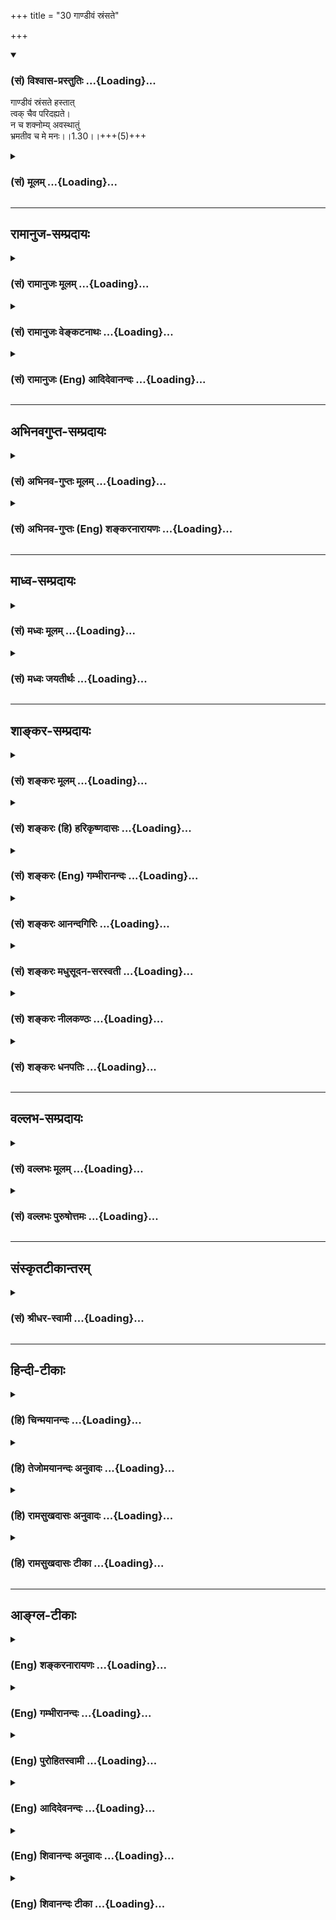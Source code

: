 +++
title = "30 गाण्डीवं स्रंसते"

+++
<div class="js_include" newlevelforh1="3" title="(सं) विश्वास-प्रस्तुतिः" unfilled url="/purANam/mahAbhAratam/06-bhIShma-parva/02-bhagavad-gItA-parva/saMskRtam/vishvAsa-prastutiH/01_arjuna-viShAda-yogaH/30_gANDIvaM_sraMsate.md">
<details open><summary><h3>(सं) विश्वास-प्रस्तुतिः ...{Loading}...</h3></summary>

गाण्डीवं स्रंसते हस्तात्  
त्वक् चैव परिदह्यते।  
न च शक्नोम्य् अवस्थातुं  
भ्रमतीव च मे मनः।।1.30।।+++(5)+++
</details>
</div>
<div class="js_include collapsed" newlevelforh1="3" title="(सं) मूलम्" unfilled url="/purANam/mahAbhAratam/06-bhIShma-parva/02-bhagavad-gItA-parva/saMskRtam/mUlam/01_arjuna-viShAda-yogaH/30_gANDIvaM_sraMsate.md">
<details><summary><h3>(सं) मूलम् ...{Loading}...</h3></summary>

गाण्डीवं स्रंसते हस्तात्त्वक्चैव परिदह्यते।  
न च शक्नोम्यवस्थातुं भ्रमतीव च मे मनः।।1.30।।
</details>
</div>


_________________
## रामानुज-सम्प्रदायः
<div class="js_include collapsed" newlevelforh1="3" title="(सं) रामानुजः मूलम्" unfilled url="/purANam/mahAbhAratam/06-bhIShma-parva/02-bhagavad-gItA-parva/saMskRtam/rAmAnujaH/mUlam/01_arjuna-viShAda-yogaH/30_gANDIvaM_sraMsate.md">
<details><summary><h3>(सं) रामानुजः मूलम् ...{Loading}...</h3></summary>

।।1.30।। अर्जुन उवाच संजय उवाच स तु पार्थो महामनाः परमकारुणिको
दीर्घबन्धुः परमधार्मिकः सभ्रातृको भवद्भिः अतिघोरैः मारणैः जतुगृहादिभिः
असकृद् वञ्चितः अपि परमपुरुषसहायः अपि हनिष्यमाणान् भवदीयान् विलोक्य
बन्धुस्नेहेन परमया च कृपया धर्माधर्मभयेन च अतिमात्रस्विन्नसर्वगात्रः
सर्वथा अहं न योत्स्यामि इति उक्त्वा बन्धुविश्लेषजनितशोकसंविग्नमानसः सशरं
चापं विसृज्य रथोपस्थे उपाविशत्।  

</details>
</div>
<div class="js_include collapsed" newlevelforh1="3" title="(सं) रामानुजः वेङ्कटनाथः" unfilled url="/purANam/mahAbhAratam/06-bhIShma-parva/02-bhagavad-gItA-parva/saMskRtam/rAmAnujaH/venkaTanAthaH/01_arjuna-viShAda-yogaH/30_gANDIvaM_sraMsate.md">
<details><summary><h3>(सं) रामानुजः वेङ्कटनाथः ...{Loading}...</h3></summary>

।। 1.30।। अथाध्यायशेषस्य सङ्कलितार्थमाह स त्विति। तुशब्देन
पूर्वोक्तप्रकाराद्दुर्योधनात् वक्ष्यमाणप्रकारविशिष्टस्य पार्थस्य विशेषंस
कौन्तेयः इत्यनेनाभिप्रेतं द्योतयति।
बन्धुव्यपदेशमात्रयोग्यशत्रुवधानिच्छया विजयादिकं त्रैलोक्यराज्यावधिकमपि
तृणाय मन्यत इतिमहामना इत्युक्तम्। न काङ्क्षे विजयम् 1।31 इत्यादिकं हि
वदति। शत्रूणामप्यसौ दुःखं न सहत इतिपरमकारुणिकत्वोक्तिःकृपया परयाऽऽविष्टः
इति ह्युक्तम्। पितॄनथ पितामहान्आचार्याः पितरः पुत्राः 1।34
इत्याद्युक्तस्नेहविषयप्राचुर्यंदीर्घबन्धुशब्देनोक्तम् यद्वा बन्धुना
महापकारे कृतेऽपि स्वयं न शिथिलबन्धो भवतीति भावः। सर्वान्बन्धून्स्वजनं हि
1।37 इत्यादिकमिह भाव्यम्। आततायिपक्षस्थानामप्याचार्यादीनां
अहन्तव्यत्वानुसन्धानात् कुलक्षयादिजनिताधर्मपारम्पर्यदर्शनाच्चपरमधार्मिक
इत्युक्तिः। आततायिवधानुज्ञानमाचार्यादिव्यतिरिक्तविषयम् इत्यर्जुनस्य
भावः। सभ्रातृक इति नायमेक एवैवंविधः किन्तु सर्वेऽपि पाण्डवा इति भावः।
एतेनअस्मान्नःवयम्अस्माभिः इत्यादिभिरुक्तं संगृहीतम्। यद्वा न केवलं
स्वापकारमात्रानादरादेष बन्धुवधादिकमुपेक्षते अपितु
आसन्नतराचार्यादिस्थानीयबहुमतिस्नेहदयादिविषयधर्मराजद्रौपद्याद्यपकारेऽपीति
भावः। आचार्यादिवधदोषो भ्रातॄणामपि मा भूदित्यर्जुनाभिप्रायः।
हन्तव्यत्वसूचनायघ्नतोऽपि 1।35 इत्युक्तम्। तद्विवृणोति
भवद्भिरित्यादिना। जतुगृहदाहादिभिरित्यादिना आततायिशब्दोऽपि
व्याख्यातः। अग्निदो गरदश्चैव शस्त्रपाणिर्धनापहः। क्षेत्रदारहरश्चैव षडेते
ह्याततायिनः।। मनुः 8।350.क्षे.23आततायिनमायान्तं हन्यादेवाविचारयन्।
नाततायिवधे दोषो हन्तुर्भवति कश्चन मनुः8।351 इति हि स्मरन्ति।
आदिशब्देनासकृच्छब्देन चाततायित्वहेतवः प्रत्येकं बहुशः कृताः न
चेदानीमप्युपरतमिति दर्शितम्। अनुपरतिश्चघ्नतोऽपि 1।1।14 इति
वर्तमाननिर्देशेन सूचिता। भवद्भिरित्यनेन धृतराष्ट्रमपिमुह्यन्तमनुमुह्यामि
दुर्योधनममर्षणम् म.भा.1।1।145 इति पुत्रस्नेहवशादनुमन्तारं तत्तुल्यं
व्यपदिशति। एवं च दुर्योधनादीनां सर्वेषामप्यतिलोभोपहतचेतस्त्वादिना महामना
इत्युक्तविपरीतत्वमुक्तं भवति। शकुनिकर्णादिसहायानां धार्तराष्ट्रादीनां
हनिष्यमाणानामपि हतत्वनिश्चयेन शोकोत्पत्त्यर्थमुक्तंपरमपुरुषेति।
परमपुरुषः सहायो यस्येति विग्रहः परमपुरुषस्य सहायो निमित्तमात्रमिति वा।
वक्ष्यति हि मयैवैते निहताः पूर्वमेव निमित्तमात्रं भव सव्यसाचिन् 11।33
इति अर्जुनश्च पूर्वं महाबलसहस्रेभ्योऽपि निरायुधस्य परमपुरुषस्य
सन्निधिमात्रमेव विजयहेतुतया निश्चित्य तमेव वव्रे।
स्नेहाद्यस्थानत्वसूचनायभवदीयान्विलोक्येत्युक्तम्। बन्धुस्नेहेनेत्यादि न
ह्यसौ दुर्योधनवत् बन्धुद्वेषनृशंसत्वप्रतिभटभयादिना विषण्णः नापि परेषां
गुणान्निवर्तते न च परमपुरुषसचिवस्य स्वस्य दौर्बल्यादिति भावः। सीदन्ति
1।28 इत्यादेःमनः 1।30 इत्यन्तस्यार्थः  
अतिमात्रेत्यादिना संगृहीतः। सखीन् वयस्यान्। सुहृदः वयोविशेषानपेक्षया
हितैषिणः। सेनयोरुभयोरपि एकै स्यां सेनायामेते सर्वे प्रायशो विद्यन्त इति
भावः। समीक्ष्य शास्त्रलोकयात्रायुक्तमवलोक्येत्यर्थः। सर्वान्बन्धून् न
ह्यत्रानागतः कश्चिद्बन्धुरवशिष्यत इति भावः।  
  
  
  
  

</details>
</div>
<div class="js_include collapsed" newlevelforh1="3" title="(सं) रामानुजः (Eng) आदिदेवानन्दः" unfilled url="/purANam/mahAbhAratam/06-bhIShma-parva/02-bhagavad-gItA-parva/saMskRtam/rAmAnujaH/english/AdidevAnandaH/01_arjuna-viShAda-yogaH/30_gANDIvaM_sraMsate.md">
<details><summary><h3>(सं) रामानुजः (Eng) आदिदेवानन्दः ...{Loading}...</h3></summary>

1.26 - 1.47 Arjuna said - Sanjaya said Sanjaya continued: The
high-minded Arjuna, extremely kind, deeply friendly, and supremely
righteous, having brothers like himself, though repeatedly deceived by
the treacherous attempts of your people like burning in the lac-house
etc., and therefore fit to be killed by him with the help of the Supreme
Person, nevertheless said, 'I will not fight.' He felt weak, overcome as
he was by his love and extreme compassion for his relatives. He was also
filled with fear, not knowing what was righteous and what unrighteous.
His mind was tortured by grief, because of the thought of future
separation from his relations. So he threw away his bow and arrow and
sat on the chariot as if to fast to death.

</details>
</div>


_________________
## अभिनवगुप्त-सम्प्रदायः
<div class="js_include collapsed" newlevelforh1="3" title="(सं) अभिनव-गुप्तः मूलम्" unfilled url="/purANam/mahAbhAratam/06-bhIShma-parva/02-bhagavad-gItA-parva/saMskRtam/abhinava-guptaH/mUlam/01_arjuna-viShAda-yogaH/30_gANDIvaM_sraMsate.md">
<details><summary><h3>(सं) अभिनव-गुप्तः मूलम् ...{Loading}...</h3></summary>

।।1.30 1.34।। न च श्रेयोऽनुपश्यामीत्यादि। अमी आचार्यदयः इति विशेषबुद्ध्या
+++(N शेषबुद्ध्या)+++ बुद्धौ आरोप्यमाणाः वधकर्मतया अवश्यं पापदायिनः। तथा
भोगसुखादिदृष्टार्थमेतद्युद्धं क्रियते इति बुद्ध्या क्रियमाणं युद्धे +++(S
युद्धेषु वध्य K युद्धेष्ववध्य )+++ वध्यहननादि तदवश्यं पातककारि इति
पूर्वपक्षाभिप्रायः। अत एव स्वधर्ममात्रतयैव कर्माणि अनुतिष्ठ न
विशेषधियेति उत्तरं दास्यते।  

</details>
</div>
<div class="js_include collapsed" newlevelforh1="3" title="(सं) अभिनव-गुप्तः (Eng) शङ्करनारायणः" unfilled url="/purANam/mahAbhAratam/06-bhIShma-parva/02-bhagavad-gItA-parva/saMskRtam/abhinava-guptaH/english/shankaranArAyaNaH/01_arjuna-viShAda-yogaH/30_gANDIvaM_sraMsate.md">
<details><summary><h3>(सं) अभिनव-गुप्तः (Eng) शङ्करनारायणः ...{Loading}...</h3></summary>

1.30 – 1.34 Na ca sreyah, etc., upto mahikrte. Those who are wrongly
conceived as object of slaying, with the individualizing idea that
'these are my teachers etc.'8 would necessarily generate sin. Similarly,
the act of slaying even of those deserving to be slain in the battle-if
undertaken with the idea that 'This battle is to be fought for the
apparent results like pleasures, happiness etc.'- then it generates sin
necessarily. This idea lurks in the objection \[of Arjuna\]. That is why
a reply is going to be given \[by Bhagavat\] as 'You must undertake
actions simply as your own duty, and not with an individualizing idea'.

</details>
</div>


_________________
## माध्व-सम्प्रदायः
<div class="js_include collapsed" newlevelforh1="3" title="(सं) मध्वः मूलम्" unfilled url="/purANam/mahAbhAratam/06-bhIShma-parva/02-bhagavad-gItA-parva/saMskRtam/madhvaH/mUlam/01_arjuna-viShAda-yogaH/30_gANDIvaM_sraMsate.md">
<details><summary><h3>(सं) मध्वः मूलम् ...{Loading}...</h3></summary>

  
  
।।1.30।। Sri Madhvacharya did not comment on this sloka. The commentary
starts from 2.11.  
  

</details>
</div>
<div class="js_include collapsed" newlevelforh1="3" title="(सं) मध्वः जयतीर्थः" unfilled url="/purANam/mahAbhAratam/06-bhIShma-parva/02-bhagavad-gItA-parva/saMskRtam/madhvaH/jayatIrthaH/01_arjuna-viShAda-yogaH/30_gANDIvaM_sraMsate.md">
<details><summary><h3>(सं) मध्वः जयतीर्थः ...{Loading}...</h3></summary>

  
  
।।1.30।। Sri Jayatirtha did not comment on this sloka. The commentary
starts from 2.11.  
  

</details>
</div>


_________________
## शाङ्कर-सम्प्रदायः
<div class="js_include collapsed" newlevelforh1="3" title="(सं) शङ्करः मूलम्" unfilled url="/purANam/mahAbhAratam/06-bhIShma-parva/02-bhagavad-gItA-parva/saMskRtam/shankaraH/mUlam/01_arjuna-viShAda-yogaH/30_gANDIvaM_sraMsate.md">
<details><summary><h3>(सं) शङ्करः मूलम् ...{Loading}...</h3></summary>

1.30 Sri Sankaracharya did not comment on this sloka. The commentary
starts from 2.10.  
  

</details>
</div>
<div class="js_include collapsed" newlevelforh1="3" title="(सं) शङ्करः (हि) हरिकृष्णदासः" unfilled url="/purANam/mahAbhAratam/06-bhIShma-parva/02-bhagavad-gItA-parva/saMskRtam/shankaraH/hindI/harikRShNadAsaH/01_arjuna-viShAda-yogaH/30_gANDIvaM_sraMsate.md">
<details><summary><h3>(सं) शङ्करः (हि) हरिकृष्णदासः ...{Loading}...</h3></summary>

।।1.30।। Sri Sankaracharya did not comment on this sloka.  
  

</details>
</div>
<div class="js_include collapsed" newlevelforh1="3" title="(सं) शङ्करः (Eng) गम्भीरानन्दः" unfilled url="/purANam/mahAbhAratam/06-bhIShma-parva/02-bhagavad-gItA-parva/saMskRtam/shankaraH/english/gambhIrAnandaH/01_arjuna-viShAda-yogaH/30_gANDIvaM_sraMsate.md">
<details><summary><h3>(सं) शङ्करः (Eng) गम्भीरानन्दः ...{Loading}...</h3></summary>

1.30 Sri Sankaracharya did not comment on this sloka. The commentary
starts from 2.10.

</details>
</div>
<div class="js_include collapsed" newlevelforh1="3" title="(सं) शङ्करः आनन्दगिरिः" unfilled url="/purANam/mahAbhAratam/06-bhIShma-parva/02-bhagavad-gItA-parva/saMskRtam/shankaraH/AnandagiriH/01_arjuna-viShAda-yogaH/30_gANDIvaM_sraMsate.md">
<details><summary><h3>(सं) शङ्करः आनन्दगिरिः ...{Loading}...</h3></summary>

।।1.30।। किं चाधैर्यमपि संवृत्तमित्याह **न चेति।** मोहोऽपि
महान्भवतीत्याह **भ्रमतीवेति।** विपरीतनिमित्तप्रतीतेरपि मोहो भवतीत्याह
**निमित्तानीति।** तानि विपरीतानि निमित्तानि यानि
वामनेत्रस्फुरणादीनि।  

</details>
</div>
<div class="js_include collapsed" newlevelforh1="3" title="(सं) शङ्करः मधुसूदन-सरस्वती" unfilled url="/purANam/mahAbhAratam/06-bhIShma-parva/02-bhagavad-gItA-parva/saMskRtam/shankaraH/madhusUdana-sarasvatI/01_arjuna-viShAda-yogaH/30_gANDIvaM_sraMsate.md">
<details><summary><h3>(सं) शङ्करः मधुसूदन-सरस्वती ...{Loading}...</h3></summary>

।।1.30।। अवस्थातुं शरीरं धारयितुं च न शक्रोमीत्यनेन मूर्च्छा सूच्यते।
तत्र हेतुः मम मनो भ्रमतीवेति भ्रमणकर्तृसादृश्यं नाम मनसः
कश्चिद्विकारविशेषो मूर्च्छायाः पूर्वावस्था। चौ हेतौ। यतएवमतो नावस्थातुं
शक्नोमीत्यर्थः। पुनरप्यवस्थानासामर्थ्ये कारणमाह निमित्तानि च सूचकतया
आसन्नदुःखस्य विपरीतानि वामनेत्रस्फुरणादीनि पश्याम्यनुभवामि। अतोऽपि
नावस्थातुं शक्नोमीत्यर्थः। अहमनात्मवित्त्वेन दुःखित्वाच्छोकनिबन्धनं
क्लेशमनुभवामि त्वंतु सदानन्दरूपत्वाच्छोकासंसर्गीति कृष्णपदेन सूचितम्।
अतः स्वजनदर्शने तुल्येऽपि शोकासंसर्गित्वलक्षणाद्विशेषात्त्वं मामशोकं
कुर्विति भावः। केशवपदेन च तत्करणसामथ्र्यम्। को ब्रह्मा सृष्टिकर्ता ईशो
रूद्रः संहर्ता तौ वात्यनुकम्प्यतया गच्छतीति तद्व्युत्पत्तेः।
भक्तदुःखकर्षित्वं वा कृष्णापदेनोक्तम्।।  
  

</details>
</div>
<div class="js_include collapsed" newlevelforh1="3" title="(सं) शङ्करः नीलकण्ठः" unfilled url="/purANam/mahAbhAratam/06-bhIShma-parva/02-bhagavad-gItA-parva/saMskRtam/shankaraH/nIlakaNThaH/01_arjuna-viShAda-yogaH/30_gANDIvaM_sraMsate.md">
<details><summary><h3>(सं) शङ्करः नीलकण्ठः ...{Loading}...</h3></summary>

।। 1.30सीदन्ति निश्चेष्टानि भवन्ति। रोमहर्षो रोमाञ्चः।  
  
  

</details>
</div>
<div class="js_include collapsed" newlevelforh1="3" title="(सं) शङ्करः धनपतिः" unfilled url="/purANam/mahAbhAratam/06-bhIShma-parva/02-bhagavad-gItA-parva/saMskRtam/shankaraH/dhanapatiH/01_arjuna-viShAda-yogaH/30_gANDIvaM_sraMsate.md">
<details><summary><h3>(सं) शङ्करः धनपतिः ...{Loading}...</h3></summary>

।।1.30।। हस्ताद्गाण्डीवं स्त्रंसते पतति। स्वक्चैव परि समन्ताद्दह्यते।
धैर्याभावादवस्थातुं च न शक्नोमि। मे मनो भ्रमतीव च। मम मनो मोहं
प्राप्नोतीवेत्यर्थः।  

</details>
</div>


_________________
## वल्लभ-सम्प्रदायः
<div class="js_include collapsed" newlevelforh1="3" title="(सं) वल्लभः मूलम्" unfilled url="/purANam/mahAbhAratam/06-bhIShma-parva/02-bhagavad-gItA-parva/saMskRtam/vallabhaH/mUlam/01_arjuna-viShAda-yogaH/30_gANDIvaM_sraMsate.md">
<details><summary><h3>(सं) वल्लभः मूलम् ...{Loading}...</h3></summary>

।।1.28 1.30।। सीदन्ति इत्युपक्रम्यभ्रमतीव च मे मनः इत्यन्तं
देहधर्माभिमानेन विषयदर्शनपूर्वकं स्वस्याश्रयो निवेदयतिनिमित्तानि
इत्यादिना।  

</details>
</div>
<div class="js_include collapsed" newlevelforh1="3" title="(सं) वल्लभः पुरुषोत्तमः" unfilled url="/purANam/mahAbhAratam/06-bhIShma-parva/02-bhagavad-gItA-parva/saMskRtam/vallabhaH/puruShottamaH/01_arjuna-viShAda-yogaH/30_gANDIvaM_sraMsate.md">
<details><summary><h3>(सं) वल्लभः पुरुषोत्तमः ...{Loading}...</h3></summary>

  
  
।।1.30।। शक्नोमीति। अवस्थातुं न च समर्थोऽस्मीति भावः। किञ्च हे केशव
दुष्टगुणव्याप्तयोरपि मोक्षदायक विपरीतानि निमित्तानि पश्यामि। असमर्थः
युद्धं कृत्वा राज्यादिकरणरूपाणि तानि तथाभूतानि सर्वाणि पश्यामि।
भगवदीयस्य तथात्वमनुचितमिति भावः।  
  
  
  

</details>
</div>


_________________
## संस्कृतटीकान्तरम्
<div class="js_include collapsed" newlevelforh1="3" title="(सं) श्रीधर-स्वामी" unfilled url="/purANam/mahAbhAratam/06-bhIShma-parva/02-bhagavad-gItA-parva/saMskRtam/shrIdhara-svAmI/01_arjuna-viShAda-yogaH/30_gANDIvaM_sraMsate.md">
<details><summary><h3>(सं) श्रीधर-स्वामी ...{Loading}...</h3></summary>

**।।1.30।।** **अन्यच्च न चेति।** विपरीतानि निमित्तान्यनिष्टसूचकानि
शकुनानि पश्यामि।  
  

</details>
</div>


_________________
## हिन्दी-टीकाः
<div class="js_include collapsed" newlevelforh1="3" title="(हि) चिन्मयानन्दः" unfilled url="/purANam/mahAbhAratam/06-bhIShma-parva/02-bhagavad-gItA-parva/hindI/chinmayAnandaH/01_arjuna-viShAda-yogaH/30_gANDIvaM_sraMsate.md">
<details><summary><h3>(हि) चिन्मयानन्दः ...{Loading}...</h3></summary>

।।1.30।। यहाँ अर्जुन अपने रोग के कुछ और लक्षण बताता है। इसके पहले उसने
अपने स्थूल शरीर में व्यक्त होने वाले लक्षण बताये थे और अब वह अपनी मन की
असंतुलित स्थिति का भी वर्णन करता है।  
उसका मन अस्थिर क्षुब्ध और भ्रमित होने के साथसाथ समस्त धैर्य भी खो बैठा
है। वह इस सीमा तक नीचे गिर गया है कि सब विवेक खोकर वह अंधविश्वास जनित उन
अनेक अपशकुनों को देखने लग जाता है जो युद्ध में पराजय और नाश के सूचक समझे
जाते हैं।  
अगले श्लोक न केवल उसके मनसंभ्रम को बताते हैं अपितु यह भी स्पष्ट करते हैं
कि किस सीमा तक उसका विवेक और नैतिक साहस विनष्ट हो चुका था।  

</details>
</div>
<div class="js_include collapsed" newlevelforh1="3" title="(हि) तेजोमयानन्दः अनुवादः" unfilled url="/purANam/mahAbhAratam/06-bhIShma-parva/02-bhagavad-gItA-parva/hindI/tejomayAnandaH/anuvAdaH/01_arjuna-viShAda-yogaH/30_gANDIvaM_sraMsate.md">
<details><summary><h3>(हि) तेजोमयानन्दः अनुवादः ...{Loading}...</h3></summary>

।।1.30।। मेरे हाथ से गाण्डीव (धनुष) गिर रहा है और त्वचा जल रही है। मेरा
मन भ्रमित सा हो रहा है, और मैं खड़े रहने में असमर्थ हूँ।

</details>
</div>
<div class="js_include collapsed" newlevelforh1="3" title="(हि) रामसुखदासः अनुवादः" unfilled url="/purANam/mahAbhAratam/06-bhIShma-parva/02-bhagavad-gItA-parva/hindI/rAmasukhadAsaH/anuvAdaH/01_arjuna-viShAda-yogaH/30_gANDIvaM_sraMsate.md">
<details><summary><h3>(हि) रामसुखदासः अनुवादः ...{Loading}...</h3></summary>

।।1.28 -- 1.30।। अर्जुन बोले - हे कृष्ण! युद्ध की इच्छावाले इस
कुटुम्ब-समुदाय को अपने सामने उपस्थित देखकर मेरे अङ्ग शिथिल हो रहे हैं और
मुख सूख रहा है तथा मेरे शरीर में कँपकँपी आ रही है एवं रोंगटे खड़े हो रहे
हैं। हाथ से गाण्डीव धनुष गिर रहा है और त्वचा भी जल रही है। मेरा मन
भ्रमित-सा हो रहा है और मैं खड़े रहने में भी असमर्थ हो रहा हूँ।

</details>
</div>
<div class="js_include collapsed" newlevelforh1="3" title="(हि) रामसुखदासः टीका" unfilled url="/purANam/mahAbhAratam/06-bhIShma-parva/02-bhagavad-gItA-parva/hindI/rAmasukhadAsaH/TIkA/01_arjuna-viShAda-yogaH/30_gANDIvaM_sraMsate.md">
<details><summary><h3>(हि) रामसुखदासः टीका ...{Loading}...</h3></summary>

।।1.30।।***व्याख्या--*'दृष्ट्वेमं स्वजनं कृष्ण युयुत्सुं
समुपस्थितम्'--**अर्जुनको **कृष्ण' नाम बहुत प्रिय था। यह सम्बोधन गीतामें
नौ बार आया है। भगवान् श्रीकृष्णके लिये दूसरा कोई सम्बोधन इतनी बार नहीं
आया है। ऐसे ही भगवान्को अर्जुनका **'पार्थ'** नाम बहुत प्यारा था।
इसलिये भगवान् और अर्जुन आपसकी बोलचालमें ये नाम लिया करते थे और यह बात
लोगोंमें भी प्रसिद्ध थी। इसी दृष्टिसे सञ्जयने गीताके
अन्तमें**'कृष्ण'**और**'पार्थ'**नामका उल्लेख किया है**'यत्र
योगेश्वरः कृष्णो यत्र पार्थो धनुर्धरः'** (18। 78)।  
धृतराष्ट्रने पहले **'समवेता युयुत्सवः'**कहा था और यहाँ अर्जुनने
भी**'युयुत्सुं समुपस्थितम्'**कहा है; परन्तु दोनोंकी दृष्टियोंमें बड़ा
अन्तर है। धृतराष्ट्रकी दृष्टिमें तो दुर्योधन आदि मेरे पुत्र हैं और
युधिष्ठिर आदि पाण्डुके पुत्र हैं--ऐसा भेद है; अतः धृतराष्ट्रने वहाँ
**'मामकाः'**और **'पाण्डवाः'** कहा है। परन्तु अर्जुनकी दृष्टिमें यह
भेद नहीं है; अतः अर्जुनने यहाँ **'स्वजनम्'** कहा है, जिसमें दोनों
पक्षके लोग आ जाते हैं। तात्पर्य है कि धृतराष्ट्रको तो युद्धमें अपने
पुत्रोंके मरनेकी आशंकासे भय है, शोक है; परन्तु अर्जुनको दोनों ओरके
कुटुम्बियोंके मरनेकी आशंकासे शोक हो रहा है कि किसी भी तरफका कोई भी मरे,
पर वह है तो हमारा ही कुटुम्बी।  
अबतक **'दृष्ट्वा'**पद तीन बार आया है **'दृष्ट्वा तु पाण्डवानीकम्'**(1।
2)**'व्यवस्थितान्दृष्ट्वा धार्तराष्ट्रान्'**(1। 20) और
यहाँ**दृष्ट्वेमं स्वजनम्**(1। 28)। इन तीनोंका तात्पर्य है कि
दुर्योधनका देखना तो एक तरहका ही रहा अर्थात् दुर्योधनका तो युद्धका ही एक
भाव रहा; परन्तु अर्जुनका देखना दो तरहका हुआ। पहले तो अर्जुन धृतराष्ट्रके
पुत्रोंको देखकर वीरतामें आकर युद्धके लिये धनुष उठाकर खड़े हो जाते हैं और
अब स्वजनोंको देखकर कायरतासे आविष्ट हो रहे हैं, युद्धसे उपरत हो रहे हैं
और उनके हाथसे धनुष गिर रहा है।  
**'सीदन्ति मम गात्राणि ৷৷. भ्रमतीव च मे मनः'--**अर्जुनके मनमें युद्धके
भावी परिणामको लेकर चिन्ता हो रही है, दुःख हो रहा है। उस चिन्ता, दुःखका
असर अर्जुनके सारे शरीरपर पड़ रहा है। उसी असरको अर्जुन स्पष्ट शब्दोंमें
कह रहे हैं कि मेरे शरीरका हाथ, पैर, मुख आदि एक-एक अङ्ग (अवयव) शिथिल हो
रहा है! मुख सूखता जा रहा है। जिससे बोलना भी कठिन हो रहा है! सारा शरीर
थर-थर काँप रहा है! शरीरके सभी रोंगटे खड़े हो रहे हैं अर्थात् सारा शरीर
रोमाञ्चित हो रहा है! जिस गाण्डीव धनुषकी प्रत्यञ्चाकी टङ्कारसे शत्रु
भयभीत हो जाते हैं, वही गाण्डीव धनुष आज मेरे हाथसे गिर रहा है!
त्वचामें--सारे शरीरमें जलन हो रही है **(टिप्पणी प₀ 22.1)**। मेरा मन
भ्रमित हो रहा है अर्थात् मेरेको क्या करना चाहिये--यह भी नहीं सूझ रहा है!
यहाँ युद्धभूमिमें रथपर खड़े रहनेमें भी मैं असमर्थ हो रहा हूँ! ऐसा लगता
है कि मैं मूर्च्छित होकर गिर पड़ूँगा! ऐसे अनर्थकारक युद्धमें खड़ा रहना
भी एक पाप मालूम दे रहा है।  
***सम्बन्ध--***पूर्वश्लोकमें अपने शरीरके शोकजनित आठ चिह्नोंका वर्णन
करके अब अर्जुन भावी परिणामके सूचक शकुनोंकी दृष्टिसे युद्ध करनेका
अनौचित्य बताते हैं।**

</details>
</div>


_________________
## आङ्ग्ल-टीकाः
<div class="js_include collapsed" newlevelforh1="3" title="(Eng) शङ्करनारायणः" unfilled url="/purANam/mahAbhAratam/06-bhIShma-parva/02-bhagavad-gItA-parva/english/shankaranArAyaNaH/01_arjuna-viShAda-yogaH/30_gANDIvaM_sraMsate.md">
<details><summary><h3>(Eng) शङ्करनारायणः ...{Loading}...</h3></summary>

1.30. I also do not foresee any good by killing my own kinsmen in the
battle. O Krsna! I wish niether victory, nor kingdom, nor the pleasures
\[thereof\].

</details>
</div>
<div class="js_include collapsed" newlevelforh1="3" title="(Eng) गम्भीरानन्दः" unfilled url="/purANam/mahAbhAratam/06-bhIShma-parva/02-bhagavad-gItA-parva/english/gambhIrAnandaH/01_arjuna-viShAda-yogaH/30_gANDIvaM_sraMsate.md">
<details><summary><h3>(Eng) गम्भीरानन्दः ...{Loading}...</h3></summary>

1.30 Moreover, O Kesava (Krsna), I am not able to stand firmly, and my
mind seems to be whirling. And I notice the omens to be adverse.

</details>
</div>
<div class="js_include collapsed" newlevelforh1="3" title="(Eng) पुरोहितस्वामी" unfilled url="/purANam/mahAbhAratam/06-bhIShma-parva/02-bhagavad-gItA-parva/english/purohitasvAmI/01_arjuna-viShAda-yogaH/30_gANDIvaM_sraMsate.md">
<details><summary><h3>(Eng) पुरोहितस्वामी ...{Loading}...</h3></summary>

1.30 The bow Gandeeva slips from my hand, and my skin burns. I cannot
keep quiet, for my mind is in tumult.

</details>
</div>
<div class="js_include collapsed" newlevelforh1="3" title="(Eng) आदिदेवनन्दः" unfilled url="/purANam/mahAbhAratam/06-bhIShma-parva/02-bhagavad-gItA-parva/english/AdidevanandaH/01_arjuna-viShAda-yogaH/30_gANDIvaM_sraMsate.md">
<details><summary><h3>(Eng) आदिदेवनन्दः ...{Loading}...</h3></summary>

1.30 The bow Gandiva slips from my hand and my skin is burning. I can
stand no longer. My mind seems to reel.

</details>
</div>
<div class="js_include collapsed" newlevelforh1="3" title="(Eng) शिवानन्दः अनुवादः" unfilled url="/purANam/mahAbhAratam/06-bhIShma-parva/02-bhagavad-gItA-parva/english/shivAnandaH/anuvAdaH/01_arjuna-viShAda-yogaH/30_gANDIvaM_sraMsate.md">
<details><summary><h3>(Eng) शिवानन्दः अनुवादः ...{Loading}...</h3></summary>

1.30. The (bow) Gandiva slips from my hand, and also my skins burns all
over; I am unable even to stand and my mind is reeling, as it were.

</details>
</div>
<div class="js_include collapsed" newlevelforh1="3" title="(Eng) शिवानन्दः टीका" unfilled url="/purANam/mahAbhAratam/06-bhIShma-parva/02-bhagavad-gItA-parva/english/shivAnandaH/TIkA/01_arjuna-viShAda-yogaH/30_gANDIvaM_sraMsate.md">
<details><summary><h3>(Eng) शिवानन्दः टीका ...{Loading}...</h3></summary>

1.30 गाण्डीवम् Gandiva; स्रंसते slips; हस्तात् from (my) hand; त्वक्
(my) skin; च and; एव also; परिदह्यते burns all over; न not; च and;
शक्नोमि (I) am able; अवस्थातुम्; to stand; भ्रमति इव seems whirling; च
and; मे my; मनः mind.No Commentary.

</details>
</div>
